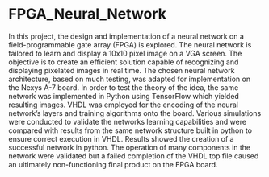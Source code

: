 # FPGA_Neural_Network
In this project, the design and implementation of a neural network on a field-programmable gate array (FPGA) is explored. The neural network is tailored to learn and display a 10x10 pixel image on a VGA screen. The objective is to create an efficient solution capable of recognizing and displaying pixelated images in real time. The chosen neural network architecture, based on much testing, was adapted for implementation on the Nexys A-7 board. In order to test the theory of the idea, the same network was implemented in Python using TensorFlow which yielded resulting images. VHDL was employed for the encoding of the neural network’s layers and training algorithms onto the board. Various simulations were conducted to validate the networks learning capabilities and were compared with results from the same network structure built in python to ensure correct execution in VHDL. Results showed the creation of a successful network in python. The operation of many components in the network were validated but a failed completion of the VHDL top file caused an ultimately non-functioning final product on the FPGA board.
